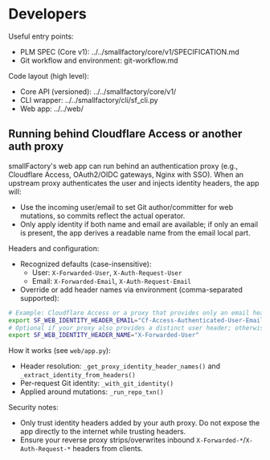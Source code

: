 # Developers

Useful entry points:

- PLM SPEC (Core v1): ../../smallfactory/core/v1/SPECIFICATION.md
- Git workflow and environment: git-workflow.md

Code layout (high level):
- Core API (versioned): ../../smallfactory/core/v1/
- CLI wrapper: ../../smallfactory/cli/sf_cli.py
- Web app: ../../web/

## Running behind Cloudflare Access or another auth proxy

smallFactory's web app can run behind an authentication proxy (e.g., Cloudflare Access, OAuth2/OIDC gateways, Nginx with SSO). When an upstream proxy authenticates the user and injects identity headers, the app will:

- Use the incoming user/email to set Git author/committer for web mutations, so commits reflect the actual operator.
- Only apply identity if both name and email are available; if only an email is present, the app derives a readable name from the email local part.

Headers and configuration:
- Recognized defaults (case-insensitive):
  - User: `X-Forwarded-User`, `X-Auth-Request-User`
  - Email: `X-Forwarded-Email`, `X-Auth-Request-Email`
- Override or add header names via environment (comma-separated supported):

```sh
# Example: Cloudflare Access or a proxy that provides only an email header
export SF_WEB_IDENTITY_HEADER_EMAIL="Cf-Access-Authenticated-User-Email"
# Optional if your proxy also provides a distinct user header; otherwise name is derived from email
export SF_WEB_IDENTITY_HEADER_NAME="X-Forwarded-User"
```

How it works (see `web/app.py`):
- Header resolution: `_get_proxy_identity_header_names()` and `_extract_identity_from_headers()`
- Per-request Git identity: `_with_git_identity()`
- Applied around mutations: `_run_repo_txn()`

Security notes:
- Only trust identity headers added by your auth proxy. Do not expose the app directly to the internet while trusting headers.
- Ensure your reverse proxy strips/overwrites inbound `X-Forwarded-*`/`X-Auth-Request-*` headers from clients.
